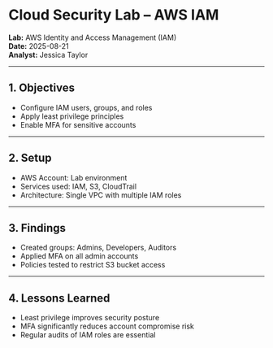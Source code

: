 #  Cloud Security Lab – AWS IAM

**Lab:** AWS Identity and Access Management (IAM)  
**Date:** 2025-08-21  
**Analyst:** Jessica Taylor  

---

## 1. Objectives
- Configure IAM users, groups, and roles  
- Apply least privilege principles  
- Enable MFA for sensitive accounts  

---

## 2. Setup
- AWS Account: Lab environment  
- Services used: IAM, S3, CloudTrail  
- Architecture: Single VPC with multiple IAM roles  

---

## 3. Findings
- Created groups: Admins, Developers, Auditors  
- Applied MFA on all admin accounts  
- Policies tested to restrict S3 bucket access  

---

## 4. Lessons Learned
- Least privilege improves security posture  
- MFA significantly reduces account compromise risk  
- Regular audits of IAM roles are essential  
